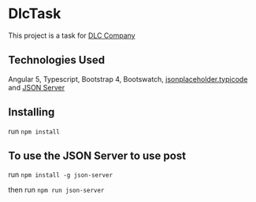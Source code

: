 # DlcTask

This project is a task for [DLC Company](http://www.dlctt.com/)

## Technologies Used

Angular 5, Typescript, Bootstrap 4, Bootswatch, [jsonplaceholder.typicode](http://jsonplaceholder.typicode.com/) and [JSON Server](https://github.com/typicode/json-server)

## Installing

run `npm install`

## To use the JSON Server to use post

run `npm install -g json-server`

then run `npm run json-server`
